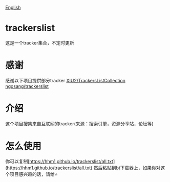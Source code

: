 [English](https://github.com/hhm1/trackerslist/blob/master/README-EN.md)
# trackerslist
这是一个tracker集合，不定时更新
# 感谢
感谢以下项目提供部分tracker 
[XIU2/TrackersListCollection](https://github.com/XIU2/TrackersListCollection)  
[ngosang/trackerslist](https://github.com/ngosang/trackerslist)
# 介绍
这个项目搜集来自互联网的tracker(来源：搜索引擎，资源分享站，论坛等)
# 怎么使用
你可以复制[https://hhm1.github.io/trackerslist/all.txt](https://hhm1.github.io/trackerslist/all.txt) 然后粘贴到bt下载器上，如果你对这个项目感兴趣的话，请给⭐
